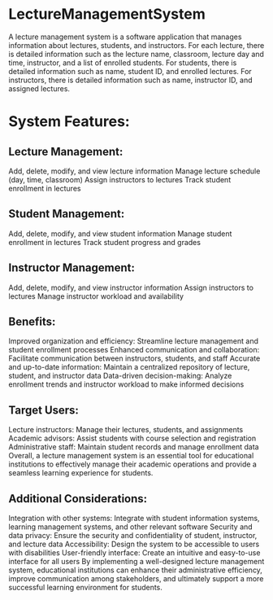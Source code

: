 # LectureManagementSystem

A lecture management system is a software application that manages information about lectures, students, and instructors. For each lecture, there is detailed information such as the lecture name, classroom, lecture day and time, instructor, and a list of enrolled students. For students, there is detailed information such as name, student ID, and enrolled lectures. For instructors, there is detailed information such as name, instructor ID, and assigned lectures.

# System Features:

## Lecture Management:

Add, delete, modify, and view lecture information
Manage lecture schedule (day, time, classroom)
Assign instructors to lectures
Track student enrollment in lectures
## Student Management:

Add, delete, modify, and view student information
Manage student enrollment in lectures
Track student progress and grades
## Instructor Management:

Add, delete, modify, and view instructor information
Assign instructors to lectures
Manage instructor workload and availability
## Benefits:

Improved organization and efficiency: Streamline lecture management and student enrollment processes
Enhanced communication and collaboration: Facilitate communication between instructors, students, and staff
Accurate and up-to-date information: Maintain a centralized repository of lecture, student, and instructor data
Data-driven decision-making: Analyze enrollment trends and instructor workload to make informed decisions
## Target Users:

Lecture instructors: Manage their lectures, students, and assignments
Academic advisors: Assist students with course selection and registration
Administrative staff: Maintain student records and manage enrollment data
Overall, a lecture management system is an essential tool for educational institutions to effectively manage their academic operations and provide a seamless learning experience for students.

## Additional Considerations:

Integration with other systems: Integrate with student information systems, learning management systems, and other relevant software
Security and data privacy: Ensure the security and confidentiality of student, instructor, and lecture data
Accessibility: Design the system to be accessible to users with disabilities
User-friendly interface: Create an intuitive and easy-to-use interface for all users
By implementing a well-designed lecture management system, educational institutions can enhance their administrative efficiency, improve communication among stakeholders, and ultimately support a more successful learning environment for students.
